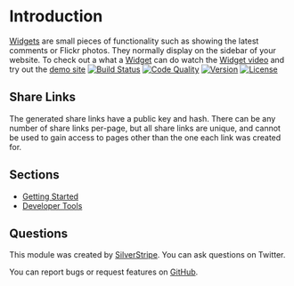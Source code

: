 # Introduction
[Widgets](http://silverstripe.org/widgets) are small pieces of functionality such as showing the latest comments or Flickr photos. They normally display on
the sidebar of your website. To check out a what a [Widget](http://silverstripe.org/widgets) can do watch the
[Widget video](http://silverstripe.com/assets/screencasts/SilverStripe-Blog-DragDrop-Widgets.swf) and try out the
[demo site](http://demo.silverstripe.org/)
[![Build Status](http://img.shields.io/travis/silverstripe/silverstripe-widgets.svg?style=flat-square)](https://travis-ci.org/silverstripe/silverstripe-widgets)
[![Code Quality](http://img.shields.io/scrutinizer/g/silverstripe/silverstripe-widgets.svg?style=flat-square)](https://scrutinizer-ci.com/g/silverstripe/silverstripe-widgets)
[![Version](http://img.shields.io/packagist/v/silverstripe/widgets.svg?style=flat-square)](https://packagist.org/packages/silverstripe/widgets)
[![License](http://img.shields.io/packagist/l/silverstripe/widgets.svg?style=flat-square)](LICENSE.md)

## Share Links

The generated share links have a public key and hash. There can be any number of share links per-page, but all share links are unique, and cannot be used to gain access to pages other than the one each link was created for.

## Sections

- [Getting Started](getting-started.md)
- [Developer Tools](developer-tools.md)

## Questions

This module was created by [SilverStripe](https://twitter.com/silverstripe). You can ask questions on Twitter.

You can report bugs or request features on [GitHub](https://github.com/silverstripe/silverstripe-widgets/issues).
